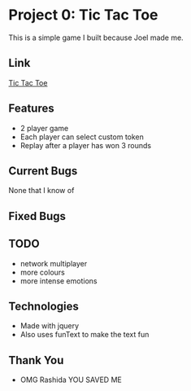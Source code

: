 # Project 0: Tic Tac Toe

This is a simple game I built because Joel made me.

## Link
[Tic Tac Toe](https://victorzw895.github.io/project0-tictactoe/)

## Features
- 2 player game
- Each player can select custom token
- Replay after a player has won 3 rounds


## Current Bugs

None that I know of

## Fixed Bugs


## TODO
- network multiplayer
- more colours
- more intense emotions

## Technologies
- Made with jquery
- Also uses funText to make the text fun

## Thank You
- OMG Rashida YOU SAVED ME
